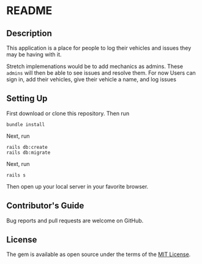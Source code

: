 # README
## Description
This application is a place for people to log their vehicles and issues they may be having with it.

Stretch implemenations would be to add mechanics as admins. These `admins` will then be able to see issues and resolve them. For now Users can sign in, add their vehicles, give their vehicle a name, and log issues
## Setting Up
First download or clone this repository.
Then run
```
bundle install
```
Next, run
```
rails db:create
rails db:migrate
```
Next, run
```
rails s
```
Then open up your local server in your favorite browser.
## Contributor's Guide
Bug reports and pull requests are welcome on GitHub.
## License
The gem is available as open source under the terms of the [MIT License](https://opensource.org/licenses/MIT).